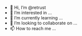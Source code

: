- 👋 Hi, I’m @retrust
- 👀 I’m interested in ...
- 🌱 I’m currently learning ...
- 💞️ I’m looking to collaborate on ...
- 📫 How to reach me ...

<!---
retrust/retrust is a ✨ special ✨ repository because its `README.md` (this file) appears on your GitHub profile.
You can click the Preview link to take a look at your changes.
--->
